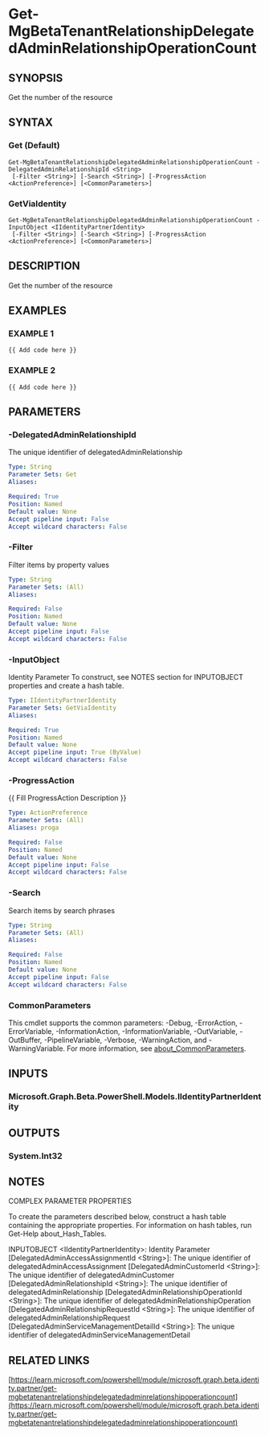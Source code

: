 ﻿---
external help file: Microsoft.Graph.Beta.Identity.Partner-help.xml
Module Name: Microsoft.Graph.Beta.Identity.Partner
online version: https://learn.microsoft.com/powershell/module/microsoft.graph.beta.identity.partner/get-mgbetatenantrelationshipdelegatedadminrelationshipoperationcount
schema: 2.0.0
---

# Get-MgBetaTenantRelationshipDelegatedAdminRelationshipOperationCount

## SYNOPSIS
Get the number of the resource

## SYNTAX

### Get (Default)
```
Get-MgBetaTenantRelationshipDelegatedAdminRelationshipOperationCount -DelegatedAdminRelationshipId <String>
 [-Filter <String>] [-Search <String>] [-ProgressAction <ActionPreference>] [<CommonParameters>]
```

### GetViaIdentity
```
Get-MgBetaTenantRelationshipDelegatedAdminRelationshipOperationCount -InputObject <IIdentityPartnerIdentity>
 [-Filter <String>] [-Search <String>] [-ProgressAction <ActionPreference>] [<CommonParameters>]
```

## DESCRIPTION
Get the number of the resource

## EXAMPLES

### EXAMPLE 1
```
{{ Add code here }}
```

### EXAMPLE 2
```
{{ Add code here }}
```

## PARAMETERS

### -DelegatedAdminRelationshipId
The unique identifier of delegatedAdminRelationship

```yaml
Type: String
Parameter Sets: Get
Aliases:

Required: True
Position: Named
Default value: None
Accept pipeline input: False
Accept wildcard characters: False
```

### -Filter
Filter items by property values

```yaml
Type: String
Parameter Sets: (All)
Aliases:

Required: False
Position: Named
Default value: None
Accept pipeline input: False
Accept wildcard characters: False
```

### -InputObject
Identity Parameter
To construct, see NOTES section for INPUTOBJECT properties and create a hash table.

```yaml
Type: IIdentityPartnerIdentity
Parameter Sets: GetViaIdentity
Aliases:

Required: True
Position: Named
Default value: None
Accept pipeline input: True (ByValue)
Accept wildcard characters: False
```

### -ProgressAction
{{ Fill ProgressAction Description }}

```yaml
Type: ActionPreference
Parameter Sets: (All)
Aliases: proga

Required: False
Position: Named
Default value: None
Accept pipeline input: False
Accept wildcard characters: False
```

### -Search
Search items by search phrases

```yaml
Type: String
Parameter Sets: (All)
Aliases:

Required: False
Position: Named
Default value: None
Accept pipeline input: False
Accept wildcard characters: False
```

### CommonParameters
This cmdlet supports the common parameters: -Debug, -ErrorAction, -ErrorVariable, -InformationAction, -InformationVariable, -OutVariable, -OutBuffer, -PipelineVariable, -Verbose, -WarningAction, and -WarningVariable. For more information, see [about_CommonParameters](http://go.microsoft.com/fwlink/?LinkID=113216).

## INPUTS

### Microsoft.Graph.Beta.PowerShell.Models.IIdentityPartnerIdentity
## OUTPUTS

### System.Int32
## NOTES
COMPLEX PARAMETER PROPERTIES

To create the parameters described below, construct a hash table containing the appropriate properties.
For information on hash tables, run Get-Help about_Hash_Tables.

INPUTOBJECT \<IIdentityPartnerIdentity\>: Identity Parameter
  \[DelegatedAdminAccessAssignmentId \<String\>\]: The unique identifier of delegatedAdminAccessAssignment
  \[DelegatedAdminCustomerId \<String\>\]: The unique identifier of delegatedAdminCustomer
  \[DelegatedAdminRelationshipId \<String\>\]: The unique identifier of delegatedAdminRelationship
  \[DelegatedAdminRelationshipOperationId \<String\>\]: The unique identifier of delegatedAdminRelationshipOperation
  \[DelegatedAdminRelationshipRequestId \<String\>\]: The unique identifier of delegatedAdminRelationshipRequest
  \[DelegatedAdminServiceManagementDetailId \<String\>\]: The unique identifier of delegatedAdminServiceManagementDetail

## RELATED LINKS

[https://learn.microsoft.com/powershell/module/microsoft.graph.beta.identity.partner/get-mgbetatenantrelationshipdelegatedadminrelationshipoperationcount](https://learn.microsoft.com/powershell/module/microsoft.graph.beta.identity.partner/get-mgbetatenantrelationshipdelegatedadminrelationshipoperationcount)

